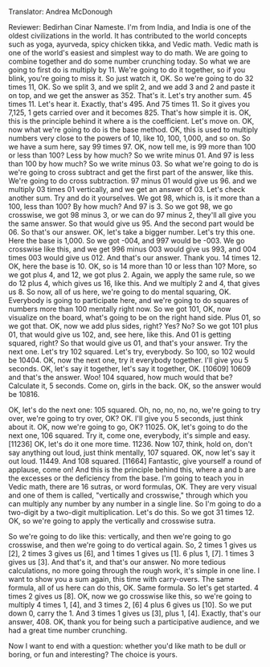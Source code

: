 

Translator: Andrea McDonough

Reviewer: Bedirhan Cinar
Nameste.
I&#39;m from India,
and India is one of the oldest civilizations in the world.
It has contributed to the world
concepts such as yoga,
ayurveda,
spicy chicken tikka,
and Vedic math.
Vedic math is one of the world&#39;s easiest
and simplest way to do math.
We are going to combine together
and do some number crunching today.
So what we are going to first do is multiply by 11.
We&#39;re going to do it together,
so if you blink, you&#39;re going to miss it.
So just watch it, OK.
So we&#39;re going to do 32 times 11, OK.
So we split 3, and we split 2,
and we add 3 and 2 and paste it on top,
and we get the answer as 352.
That&#39;s it.
Let&#39;s try another sum.
45 times 11.
Let&#39;s hear it.
Exactly, that&#39;s 495.
And 75 times 11.
So it gives you 7,125,
1 gets carried over and it becomes 825.
That&#39;s how simple it is.
OK, this is the principle behind it
where a is the coefficient.
Let&#39;s move on.
OK, now what we&#39;re going to do is the base method.
OK, this is used to multiply numbers
very close to the powers of 10,
like 10, 100, 1,000, and so on.
So we have a sum here, say 99 times 97.
OK, now tell me, is 99 more than 100 or less than 100?
Less by how much?
So we write minus 01.
And 97 is less than 100 by how much?
So we write minus 03.
So what we&#39;re going to do is
we&#39;re going to cross subtract
and get the first part of the answer, like this.
We&#39;re going to do cross subtraction.
97 minus 01 would give us
96.
and we multiply 03 times 01 vertically,
and we get an answer of 03.
Let&#39;s check another sum.
Try and do it yourselves.
We got 98, which is,
is it more than a 100, less than 100?
By how much?
And 97 is 3.
So we got 98,
we go crosswise,
we got 98 minus 3,
or we can do 97 minus 2,
they&#39;ll all give you the same answer.
So that would give us 95.
And the second part would be
06.
So that&#39;s our answer.
OK, let&#39;s take a bigger number.
Let&#39;s try this one.
Here the base is 1,000.
So we got -004,
and 997 would be
-003.
We go crosswise like this,
and we get 996 minus 003 would give us
993,
and 004 times 003 would give us
012.
And that&#39;s our answer.
Thank you.
14 times 12.
OK, here the base is 10.
OK, so is 14 more than 10 or less than 10?
More, so we got plus 4,
and 12, we got plus 2.
Again, we apply the same rule,
so we do 12 plus 4,
which gives us 16, like this.
And we multiply 2 and 4, that gives us 8.
So now, all of us here,
we&#39;re going to do mental squaring, OK.
Everybody is going to participate here,
and we&#39;re going to do squares of numbers
more than 100 mentally right now.
So we got 101,
OK, now visualize on the board,
what&#39;s going to be on the right hand side.
Plus 01, so we got that.
OK, now we add plus sides, right?
Yes? No?
So we got 101 plus 01,
that would give us
102,
and, see here, like this.
And 01 is getting squared, right?
So that would give us
01, and that&#39;s your answer.
Try the next one.
Let&#39;s try 102 squared.
Let&#39;s try, everybody.
So 100,
so 102 would be
10404.
OK, now the next one, try it everybody together.
I&#39;ll give you 5 seconds.
OK, let&#39;s say it together, let&#39;s say it together, OK.
[10609]
10609 and that&#39;s the answer.
Woo!
104 squared, how much would that be?
Calculate it, 5 seconds.
Come on, girls in the back.
OK, so the answer would be
10816.

OK, let&#39;s do the next one: 105 squared.
Oh, no, no, no, no,
we&#39;re going to try over, we&#39;re going to try over, OK?
OK. I&#39;ll give you 5 seconds, just think about it.
OK, now we&#39;re going to go, OK?
11025.
OK, let&#39;s going to do the next one, 106 squared.
Try it, come one, everybody, it&#39;s simple and easy.
[11236]
OK, let&#39;s do it one more time.
11236.
Now 107, think, hold on, don&#39;t say anything out loud,
just think mentally,
107 squared.
OK, now let&#39;s say it out loud.
11449.
And 108 squared.
[11664]
Fantastic, give yourself a round of applause, come on!
And this is the principle behind this,
where a and b are the excesses
or the deficiency from the base.
I&#39;m going to teach you
in Vedic math, there are 16 sutras,
or word formulas, OK.
They are very visual
and one of them is called, &quot;vertically and crosswise,&quot;
through which you can multiply any number
by any number in a single line.
So I&#39;m going to do a two-digit by a two-digit multiplication.
Let&#39;s do this.
So we got 31 times 12.
OK, so we&#39;re going to apply
the vertically and crosswise sutra.

So we&#39;re going to do like this:
vertically, and then we&#39;re going to go crosswise,
and then we&#39;re going to do vertical again.
So, 2 times 1 gives us
[2],
2 times 3 gives us
[6],
and 1 times 1 gives us
[1].
6 plus 1,
[7].
1 times 3 gives us
[3].
And that&#39;s it, and that&#39;s our answer.
No more tedious calculations,
no more going through the rough work,
it&#39;s simple in one line.
I want to show you a sum again,
this time with carry-overs.
The same formula, all of us here can do this, OK.
Same formula.
So let&#39;s get started.
4 times 2 gives us
[8].
OK, now we go crosswise like this,
so we&#39;re going to multiply 4 times 1,
[4],
and 3 times 2,
[6]
4 plus 6 gives us
[10].
So we put down 0, carry the 1.
And 3 times 1 gives us
[3],
plus 1,
[4].
Exactly, that&#39;s our answer, 408.
OK, thank you for being such a participative audience,
and we had a great time number crunching.

Now I want to end with a question:
whether you&#39;d like math to be dull or boring,
or fun and interesting?
The choice is yours.
